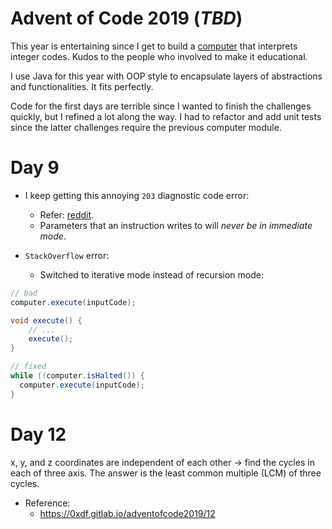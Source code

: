 # Advent of Code 2019  (*TBD*)

This year is entertaining since I get to build a [computer](https://adventofcode.com/2019/day/9) that interprets integer codes.
Kudos to the people who involved to make it educational.

I use Java for this year with OOP style to encapsulate layers of abstractions and functionalities. It fits perfectly.

Code for the first days are terrible since I wanted to finish the challenges quickly, but I refined a lot along the way.
I had to refactor and add unit tests since the latter challenges require the previous computer module.


# Day 9

+ I keep getting this annoying `203` diagnostic code error:
  - Refer: [reddit](https://www.reddit.com/r/adventofcode/comments/e8aw9j/2019_day_9_part_1_how_to_fix_203_error/).
  - Parameters that an instruction writes to will *never be in immediate mode*.

+ `StackOverflow` error:
  + Switched to iterative mode instead of recursion mode:

```java
// bad 
computer.execute(inputCode);

void execute() { 
    // ...
    execute();
}

// fixed
while (!computer.isHalted()) {
  computer.execute(inputCode);
}
```

# Day 12

x, y, and z coordinates are independent of each other -> find the cycles in each of three axis. 
The answer is the least common multiple (LCM) of three cycles.

+ Reference:
  + https://0xdf.gitlab.io/adventofcode2019/12